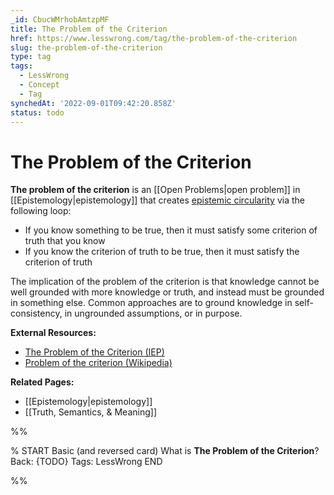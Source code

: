 ```yaml
---
_id: CbucWMrhobAmtzpMF
title: The Problem of the Criterion
href: https://www.lesswrong.com/tag/the-problem-of-the-criterion
slug: the-problem-of-the-criterion
type: tag
tags:
  - LessWrong
  - Concept
  - Tag
synchedAt: '2022-09-01T09:42:20.858Z'
status: todo
---
```


# The Problem of the Criterion

**The problem of the criterion** is an [[Open Problems|open problem]] in [[Epistemology|epistemology]] that creates [epistemic circularity](https://iep.utm.edu/ep-circ/) via the following loop:

- If you know something to be true, then it must satisfy some criterion of truth that you know
- If you know the criterion of truth to be true, then it must satisfy the criterion of truth

The implication of the problem of the criterion is that knowledge cannot be well grounded with more knowledge or truth, and instead must be grounded in something else. Common approaches are to ground knowledge in self-consistency, in ungrounded assumptions, or in purpose.

**External Resources:**

- [The Problem of the Criterion (IEP)](https://iep.utm.edu/criterio/)
- [Problem of the criterion (Wikipedia)](https://en.wikipedia.org/wiki/Problem_of_the_criterion)

**Related Pages:**

- [[Epistemology|epistemology]]
- [[Truth, Semantics, & Meaning]]


%%

% START
Basic (and reversed card)
What is **The Problem of the Criterion**?
Back: {TODO}
Tags: LessWrong
END
<!--ID: 1663156964001-->


%%
	
